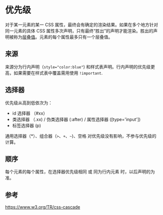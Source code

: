 # 优先级

对于某一元素的某一 CSS 属性，最终会有确定的渲染结果。如果在多个地方针对同一元素的具体 CSS 属性多次声明，只有最终“胜出”的声明才能渲染。胜出的声明被称为[层叠值](https://www.w3.org/TR/css-cascade/#cascaded)。元素的每个属性最多只有一个层叠值。

## 来源

来源分为行内声明（`style="color:blue"`) 和样式表声明。行内声明的优先级更高，如果需要在样式表中覆盖需用使用 `!important`.

## 选择器

优先级从高到低依次为：

- id 选择器 （#xx）
- 类选择器 （.xx) / 伪类选择器 (:after) / 属性选择器 ([type='input'])
- 标签选择器 (p)

通用选择器（\*）、组合器（`>`、`+`、`~`)、空格 对优先级没有影响，不参与优先级的计算。

## 顺序

每个元素的每个属性，在选择器优先级相同 或 同为行内元素 时，以后声明的为准。

## 参考

https://www.w3.org/TR/css-cascade
